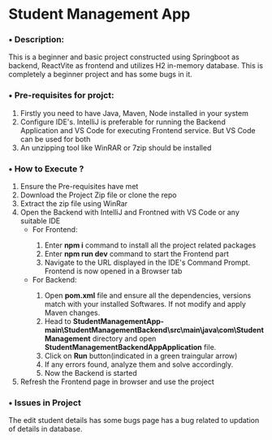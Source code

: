 <h1><b>Student Management App</b></h1>

<p>
  
  <h3><b> &#8226; Description:</b></h3>
  This is a beginner and basic project constructed using Springboot as backend, ReactVite as frontend and utilizes H2 in-memory database. This is completely a beginner project and has some bugs in it.
  <br>
  
  <h3><b> &#8226; Pre-requisites for projct:</b></h3>
  <ol>
    <li>Firstly you need to have Java, Maven, Node installed in your system</li>
    <li>Configure IDE's. IntelliJ is preferable for running the Backend Application and VS Code for executing Frontend service. But VS Code can be used for both</li>
    <li>An unzipping tool like WinRAR or 7zip  should be installed</li>
  </ol>

  <h3><b> &#8226; How to Execute ?</b></h3>
  <ol>
    <li>Ensure the Pre-requisites have met</li>
    <li>Download the Project Zip file or clone the repo</li>
    <li>Extract the zip file using WinRar</li>
    <li>Open the Backend with IntelliJ and Frontned with VS Code or any suitable IDE
      <ul>
        <li>For Frontend: </li>
        <ol>
          <li>Enter <b>npm i</b> command to install all the project related packages </li>
          <li>Enter <b>npm run dev</b> command to start the Frontend part </li>
          <li>Navigate to the URL displayed in the IDE's Command Prompt. Frontend is now opened in a Browser tab</li>
        </ol>
      </ul>
      <ul>
        <li>For Backend: </li>
        <ol>
          <li>Open <b>pom.xml</b> file and ensure all the dependencies, versions match with your installed Softwares. If not modify and apply Maven changes.</li>
          <li>Head to <b>StudentManagementApp-main\StudentManagementBackend\src\main\java\com\StudentManagement</b> directory and open <b>StudentManagementBackendAppApplication</b> file.</li>
          <li>Click on <b>Run</b> button(indicated in a green traingular arrow)</li>
          <li>If any errors found, analyze them and solve accordingly.</li>
          <li>Now the Backend is started</li>
        </ol>
      </ul>
    </li>
    <li>Refresh the Frontend page in browser and use the project</li>
  </ol>

  <h3><b> &#8226; Issues in Project</b></h3>
  The edit student details has some bugs page has a bug related to updation of details in database.
  
</p>

